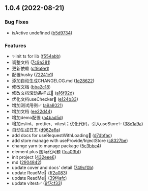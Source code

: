 ## 1.0.4 (2022-08-21)


### Bug Fixes

* isActive undefined ([b5d9734](https://github.com/zqhexor/hexor-vueuse/commit/b5d9734c44e5b1cb8753cac7e974c11680dba7e4))


### Features

* ✨init ts for lib ([f554abb](https://github.com/zqhexor/hexor-vueuse/commit/f554abb6afc54fcdd9ce70b9ec5a749d25be781f))
* 调整文档 ([7c9a381](https://github.com/zqhexor/hexor-vueuse/commit/7c9a381e1061b303ad967d2838467e05a0e59346))
* 更新依赖 ([cf9a9e1](https://github.com/zqhexor/hexor-vueuse/commit/cf9a9e15d8673f0ae1b9832dbbe55afc557f0f2b))
* 配置husky ([72241e1](https://github.com/zqhexor/hexor-vueuse/commit/72241e13c093bd8bb201e13b49d620e249b3cec5))
* 添加自动生成CHANGELOG.md ([1e28622](https://github.com/zqhexor/hexor-vueuse/commit/1e286224504a5940cbcb4f386ea7806af9261fe4))
* 修改文档 ([bba2c18](https://github.com/zqhexor/hexor-vueuse/commit/bba2c18aed2457c0c69a4657e4c1ebdcee8967a7))
* 修改文档滚动条样式💄 ([a16f92d](https://github.com/zqhexor/hexor-vueuse/commit/a16f92ddedf68945f82379cbde815557e8e55726))
* 优化文档useChecker📖 ([e124b33](https://github.com/zqhexor/hexor-vueuse/commit/e124b33a115ac61eff1e6446d80a3edd7f8e0fca))
* 增加测试用例✅ ([a9a8021](https://github.com/zqhexor/hexor-vueuse/commit/a9a8021065955205f7d727161803554f592cb781))
* 增加文档 ([ee22d44](https://github.com/zqhexor/hexor-vueuse/commit/ee22d4499807ed46c9d1430c37330e7df1b34611))
* 增加demo配置 ([a4bad5d](https://github.com/zqhexor/hexor-vueuse/commit/a4bad5d6ea846116ac8fa157b098d45cb0364f60))
* 增加eslint、prettier、vitest；优化代码，引入useStore✨ ([38e1a9a](https://github.com/zqhexor/hexor-vueuse/commit/38e1a9acb60cf016e11d7af604246f35b8b0dd71))
* 自动生成日志 ([d962a6a](https://github.com/zqhexor/hexor-vueuse/commit/d962a6a6d03c8decf1017c5f282147daeb9f9dc3))
* add docs for useRequestWithLoading📖 ([d7dbfac](https://github.com/zqhexor/hexor-vueuse/commit/d7dbfac976ae10597955ce27400baece0f4e8679))
* add store manage with useProvide/InjectStore ([c8327be](https://github.com/zqhexor/hexor-vueuse/commit/c8327be720903060b8f6bdbdaae62e5f8f4c024d))
* change yarn to manage package ([5c3bbc4](https://github.com/zqhexor/hexor-vueuse/commit/5c3bbc4940c0ce3b3af40a1b606dd13fca4a9714))
* element plus 国际化问题 ([fca03bf](https://github.com/zqhexor/hexor-vueuse/commit/fca03bff8b71551137868372678199c35b650f08))
* init project ([432eee6](https://github.com/zqhexor/hexor-vueuse/commit/432eee6870d3273d6f4892fe6d401db4196f5566))
* md ([2904842](https://github.com/zqhexor/hexor-vueuse/commit/29048425ae6c08c0afd576037abd9b55d11bab9e))
* update cover and docs' detail ([749cf0b](https://github.com/zqhexor/hexor-vueuse/commit/749cf0bf66accbee38f60f214f758d413aaf3752))
* update ReadMe🎉 ([ff2a083](https://github.com/zqhexor/hexor-vueuse/commit/ff2a0838afc9af9a532d007a1a76178eb9c801ce))
* update ReadMe📖 ([39f4afc](https://github.com/zqhexor/hexor-vueuse/commit/39f4afc5d556982519bb0fb41022e4508bb30f4d))
* update vitest✅ ([9f7cf33](https://github.com/zqhexor/hexor-vueuse/commit/9f7cf333dc7156cf9a6b1d51a81eeae9aef4f584))



